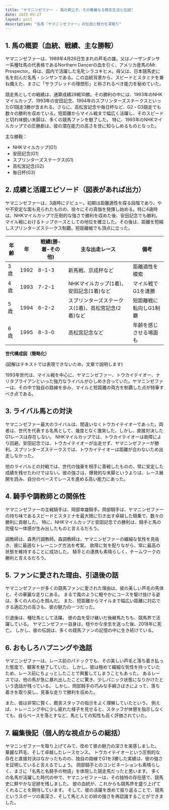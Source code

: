 ```yaml
---
title: "ヤマニンゼファー - 風の貴公子、その華麗なる競走生活と伝説"
date: 2025-05-27
layout: post
description: "名馬『ヤマニンゼファー』の伝説と魅力を深堀り"
---
```


## 1. 馬の概要（血統、戦績、主な勝鞍）

ヤマニンゼファーは、1989年4月26日生まれの芦毛の雄。父はノーザンダンサー系種牡馬の代表格であるNorthern Dancerの血を引く、アメリカ産馬のMr. Prospector。母は、国内で活躍した名牝シラユキヒメ。母父は、日本競馬史に名を刻んだ名馬・シンザンである。この血統背景から、スピードとスタミナを兼ね備えた、まさに「サラブレッドの理想形」と称されるべき能力を秘めていた。

競走馬としての戦績は、通算成績29戦10勝。その勝利の中には、1993年のNHKマイルカップ、1993年の安田記念、1994年のスプリンターズステークスといったG1競走3勝が含まれる。さらに、高松宮記念や毎日杯など、G2・G3競走でも数々の勝利を収めている。短距離からマイル戦まで幅広く活躍し、そのスピードと切れ味鋭い末脚は、多くの競馬ファンを魅了した。  特に、1993年のNHKマイルカップでの圧勝劇は、彼の潜在能力の高さを世に知らしめるものとなった。

主な勝鞍：

* NHKマイルカップ(G1)
* 安田記念(G1)
* スプリンターズステークス(G1)
* 高松宮記念(G2)
* 毎日杯(G3)


## 2. 成績と活躍エピソード（図表があれば出力）

ヤマニンゼファーは、3歳時にデビュー。初期は距離適性を探る段階であり、やや不安定な面も見られたものの、徐々にその真価を発揮し始める。特に4歳時は、NHKマイルカップで圧倒的な強さで勝利を収めた後、安田記念でも勝利。マイル戦におけるトップホースとしての地位を確立した。その後は、距離を短縮しスプリンターズステークス制覇。短距離戦でも頂点に立った。

| 年齢 | 年 | 戦績(勝-着-その他) | 主な出走レース | 備考 |
|---|---|---|---|---|
| 3歳 | 1992 | 8-1-3 |  新馬戦、京成杯など |  距離適性を模索 |
| 4歳 | 1993 | 7-2-1 | NHKマイルカップ(1着)、安田記念(1着)など |  マイル戦でG1を連勝 |
| 5歳 | 1994 | 6-2-2 | スプリンターズステークス(1着)、高松宮記念(2着)など |  短距離戦に転向しG1制覇 |
| 6歳 | 1995 | 8-3-0 |  高松宮記念など |  年齢を感じさせる場面も |


**世代構成図（簡略化）**

(図解はテキストでは表現できないため、文章で説明します)

1993年世代は、マイル戦を中心に、ヤマニンゼファー、トウカイテイオー、ナリタブライアンといった強力なライバルがひしめき合っていた。ヤマニンゼファーは、その中で独自の路線を歩み、マイルと短距離の両方を制覇した点が特筆すべき点である。


## 3. ライバル馬との対決

ヤマニンゼファー最大のライバルは、間違いなくトウカイテイオーであった。両者は、世代を代表する名馬として、幾度となく激突した。しかし、直接対決したG1レースは存在しない。  NHKマイルカップでは、トウカイテイオーは故障により回避。安田記念では、トウカイテイオーが出走せず、ヤマニンゼファーが勝利。スプリンターズステークスでは、トウカイテイオーは距離が合わないため出走しなかった。

他のライバルとの対戦では、世代の強豪を相手に善戦したものの、常に安定した成績を残せたわけではない。彼の強さは、爆発的な末脚というよりは、レース展開を読み、自分のペースでレースを進める高い能力にあった。


## 4. 騎手や調教師との関係性

ヤマニンゼファーの主戦騎手は、岡部幸雄騎手。岡部騎手は、ヤマニンゼファーの持ち味であるスピードとスタミナを最大限に引き出す卓越した騎乗で、数々の勝利に貢献した。  特に、NHKマイルカップと安田記念での勝利は、騎手と馬の完璧な一体感が生み出したものと言えるだろう。

調教師は、森秀行調教師。森調教師は、ヤマニンゼファーの繊細な気性を見抜き、彼に最適なトレーニング方法を考案。  故障に気を配りながら、常に最高の状態を維持することに成功した。  騎手との連携も素晴らしく、チームワークの勝利と言えるだろう。


## 5. ファンに愛された理由、引退後の話

ヤマニンゼファーが多くの競馬ファンに愛された理由は、彼の美しい芦毛の馬体と、その華麗な走りにある。  まるで風のように軽やかにコースを駆け抜ける姿は、多くの人の心を掴んだ。  また、短距離からマイルまで幅広い距離に対応できる適応力の高さも、彼の魅力の一つだった。

引退後は、種牡馬として活躍。  彼の血を受け継いだ後継馬たちも、競馬界で活躍している。  ヤマニンゼファー自身は、穏やかな余生を送った後、2018年に死亡。  しかし、彼の伝説は、多くの競馬ファンの記憶の中に生き続けている。


## 6. おもしろハプニングや逸話

ヤマニンゼファーは、レース前のパドックでも、その美しい芦毛と落ち着き払った態度で、観客を魅了していた。  しかし、彼は極めて繊細な気性を持っていたため、レース前にちょっとしたことで興奮してしまうこともあった。  あるレースでは、他の馬が急に暴れ出したことに驚き、少しパニック状態になりかけたという逸話が残っている。  しかし、岡部騎手の巧みな手綱さばきによって、落ち着きを取り戻し、見事な走りで勝利を収めた。

また、彼は非常に賢く、厩舎スタッフの指示をよく理解していたという。  例えば、トレーニング中に少し疲れた様子を見せると、スタッフが休憩を指示しなくても、自らペースを落とすなど、馬としての知性も高く評価されていた。


## 7. 編集後記（個人的な視点からの総括）

ヤマニンゼファーを取り上げてみて、改めて彼の魅力の深さを実感しました。  華麗な芦毛、そして卓越したレースセンス。  トウカイテイオーという圧倒的な存在と直接対決はなかったものの、独自の路線でG1を3勝した実績は、彼の強さを証明していると言えるでしょう。  岡部騎手とのコンビネーションも素晴らしく、まさに「名馬と名騎手の物語」を体現した競走馬だったと思います。  多くの名馬が活躍した時代の中で、ヤマニンゼファーは、その独特の存在感で、競馬史に鮮やかな足跡を残しました。  彼の血統が、これからも競馬界を盛り上げてくれることを期待しています。  そして、彼の活躍を改めて振り返ることで、競馬というスポーツの奥深さ、そして馬と人との絆の強さを再認識することができました。
